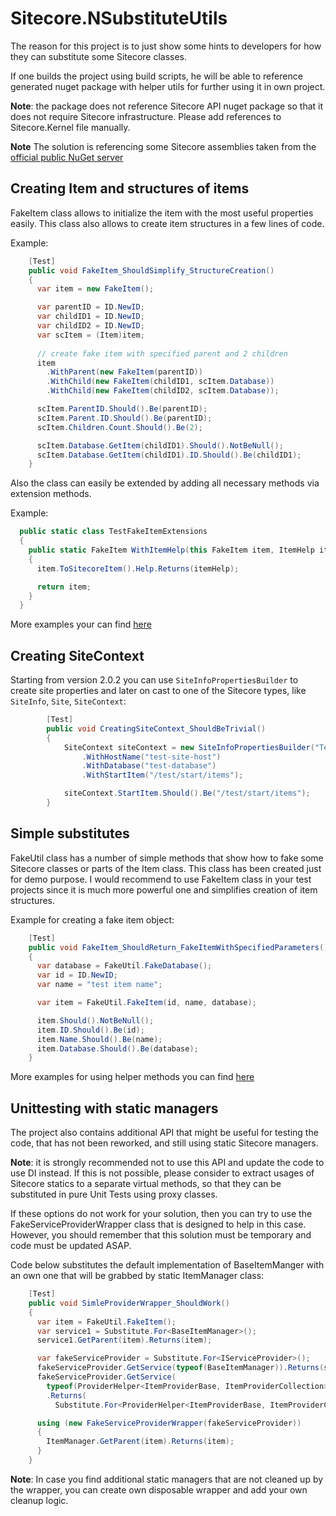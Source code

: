 # Sitecore.NSubstituteUtils
The reason for this project is to just show some hints to developers for how they can substitute some Sitecore classes.

If one builds the project using build scripts, he will be able to reference generated nuget package with helper utils for further using it in own project.

**Note**: the package does not reference Sitecore API nuget package so that it does not require Sitecore infrastructure. Please add references to Sitecore.Kernel file manually.

**Note** The solution is referencing some Sitecore assemblies taken from the [official public NuGet server](https://sitecore.myget.org/gallery/sc-packages)


## Creating Item and structures of items
FakeItem class allows to initialize the item with the most useful properties easily. 
This class also allows to create item structures in a few lines of code.

Example:
```C#
    [Test]
    public void FakeItem_ShouldSimplify_StructureCreation()
    {
      var item = new FakeItem();

      var parentID = ID.NewID;
      var childID1 = ID.NewID;
      var childID2 = ID.NewID;
      var scItem = (Item)item;
      
      // create fake item with specified parent and 2 children
      item
        .WithParent(new FakeItem(parentID))
        .WithChild(new FakeItem(childID1, scItem.Database))
        .WithChild(new FakeItem(childID2, scItem.Database));

      scItem.ParentID.Should().Be(parentID);
      scItem.Parent.ID.Should().Be(parentID);
      scItem.Children.Count.Should().Be(2);

      scItem.Database.GetItem(childID1).Should().NotBeNull();
      scItem.Database.GetItem(childID1).ID.Should().Be(childID1);
    }
```

Also the class can easily be extended by adding all necessary methods via extension methods.

Example:
```C#
  public static class TestFakeItemExtensions
  {
    public static FakeItem WithItemHelp(this FakeItem item, ItemHelp itemHelp)
    {
      item.ToSitecoreItem().Help.Returns(itemHelp);

      return item;
    }
  }
```

More examples your can find [here](https://github.com/smarchenko/SitecoreDI.NSubstitute.Helper/blob/master/code/Sitecore.NSubstitute.UnitTests/FakeItemTester.cs)

## Creating SiteContext
Starting from version 2.0.2 you can use `SiteInfoPropertiesBuilder` to create site properties and later on cast to one of the Sitecore types, like `SiteInfo`, `Site`, `SiteContext`:
```C#
        [Test]
        public void CreatingSiteContext_ShouldBeTrivial()
        {
            SiteContext siteContext = new SiteInfoPropertiesBuilder("TestSiteName")
                .WithHostName("test-site-host")
                .WithDatabase("test-database")
                .WithStartItem("/test/start/items");

            siteContext.StartItem.Should().Be("/test/start/items");
        }
```


## Simple substitutes
FakeUtil class has a number of simple methods that show how to fake some Sitecore classes or parts of the Item class. This class has been created just for demo purpose. I would recommend to use FakeItem class in your test projects since it is much more powerful one and simplifies creation of item structures. 

Example for creating a fake item object:
```C#
    [Test]
    public void FakeItem_ShouldReturn_FakeItemWithSpecifiedParameters()
    {
      var database = FakeUtil.FakeDatabase();
      var id = ID.NewID;
      var name = "test item name";

      var item = FakeUtil.FakeItem(id, name, database);

      item.Should().NotBeNull();
      item.ID.Should().Be(id);
      item.Name.Should().Be(name);
      item.Database.Should().Be(database);
    }
```


More examples for using helper methods you can find [here](https://github.com/smarchenko/SitecoreDI.NSubstitute.Helper/blob/master/code/Sitecore.NSubstitute.UnitTests/FakeUtilTester.cs)

## Unittesting with static managers  
The project also contains additional API that might be useful for testing the code, that has not been reworked, and still using static Sitecore managers.

**Note**: it is strongly recommended not to use this API and update the code to use DI instead. If this is not possible, please consider to extract usages of Sitecore statics to a separate virtual methods, so that they can be substituted in pure Unit Tests using proxy classes. 

If these options do not work for your solution, then you can try to use the FakeServiceProviderWrapper class that is designed to help in this case. However, you should remember that this solution must be temporary and code must be updated ASAP.

Code below substitutes the default implementation of BaseItemManger with an own one that will be grabbed by static ItemManager class:
```C#
    [Test]
    public void SimleProviderWrapper_ShouldWork()
    {
      var item = FakeUtil.FakeItem();
      var service1 = Substitute.For<BaseItemManager>();
      service1.GetParent(item).Returns(item);

      var fakeServiceProvider = Substitute.For<IServiceProvider>();
      fakeServiceProvider.GetService(typeof(BaseItemManager)).Returns(service1);
      fakeServiceProvider.GetService(
        typeof(ProviderHelper<ItemProviderBase, ItemProviderCollection>))
        .Returns(
          Substitute.For<ProviderHelper<ItemProviderBase, ItemProviderCollection>>("/somepath"));

      using (new FakeServiceProviderWrapper(fakeServiceProvider))
      {
        ItemManager.GetParent(item).Returns(item);
      }
    }
```

**Note**: In case you find additional static managers that are not cleaned up by the wrapper, you can create own disposable wrapper and add your own cleanup logic. 
